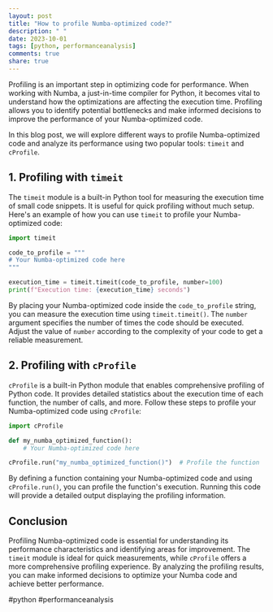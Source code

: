 ```yaml
---
layout: post
title: "How to profile Numba-optimized code?"
description: " "
date: 2023-10-01
tags: [python, performanceanalysis]
comments: true
share: true
---
```


Profiling is an important step in optimizing code for performance. When working with Numba, a just-in-time compiler for Python, it becomes vital to understand how the optimizations are affecting the execution time. Profiling allows you to identify potential bottlenecks and make informed decisions to improve the performance of your Numba-optimized code.

In this blog post, we will explore different ways to profile Numba-optimized code and analyze its performance using two popular tools: `timeit` and `cProfile`.

## 1. Profiling with `timeit`

The `timeit` module is a built-in Python tool for measuring the execution time of small code snippets. It is useful for quick profiling without much setup. Here's an example of how you can use `timeit` to profile your Numba-optimized code:

```python
import timeit

code_to_profile = """
# Your Numba-optimized code here
"""

execution_time = timeit.timeit(code_to_profile, number=100)
print(f"Execution time: {execution_time} seconds")
```

By placing your Numba-optimized code inside the `code_to_profile` string, you can measure the execution time using `timeit.timeit()`. The `number` argument specifies the number of times the code should be executed. Adjust the value of `number` according to the complexity of your code to get a reliable measurement.

## 2. Profiling with `cProfile`

`cProfile` is a built-in Python module that enables comprehensive profiling of Python code. It provides detailed statistics about the execution time of each function, the number of calls, and more. Follow these steps to profile your Numba-optimized code using `cProfile`:

```python
import cProfile

def my_numba_optimized_function():
    # Your Numba-optimized code here

cProfile.run("my_numba_optimized_function()")  # Profile the function
```

By defining a function containing your Numba-optimized code and using `cProfile.run()`, you can profile the function's execution. Running this code will provide a detailed output displaying the profiling information.

## Conclusion

Profiling Numba-optimized code is essential for understanding its performance characteristics and identifying areas for improvement. The `timeit` module is ideal for quick measurements, while `cProfile` offers a more comprehensive profiling experience. By analyzing the profiling results, you can make informed decisions to optimize your Numba code and achieve better performance.

#python #performanceanalysis
